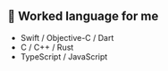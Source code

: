## 💬 Worked language for me

- Swift / Objective-C / Dart
- C / C++ / Rust
- ⁢⁣⁡TypeScript / JavaScript
